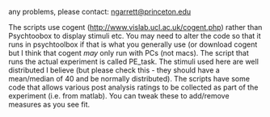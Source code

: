 any problems, please contact: ngarrett@princeton.edu

The scripts use cogent (http://www.vislab.ucl.ac.uk/cogent.php) rather than Psychtoobox to display stimuli etc. You may need to alter the code so that it runs in psychtoolbox if that is what you generally use (or download cogent but I think that cogent *may* only run with PCs (not macs). 
The script that runs the actual experiment is called PE_task. 
The stimuli used here are well distributed I believe (but please check this - they should have a mean/median of 40 and be normally distributed). 
The scripts have some code that allows various post analysis ratings to be collected as part of the experiment (i.e. from matlab). You can tweak these to add/remove measures as you see fit.